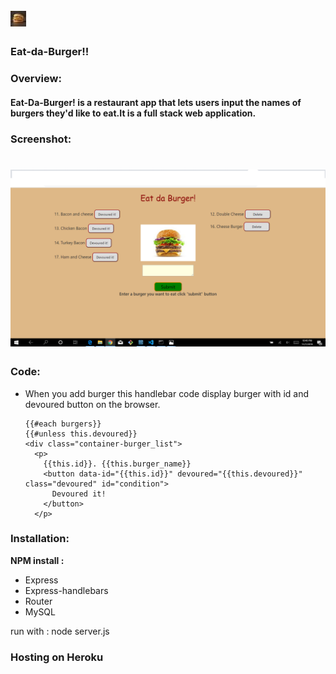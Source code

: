 # ![](./views/burger2.jpg)

### Eat-da-Burger!!

### Overview:

#### Eat-Da-Burger! is a restaurant app that lets users input the names of burgers they'd like to eat.It is a full stack web application.

### Screenshot:

# ![](screenshot.png)


### Code:
* When you add burger this handlebar code display burger with id and devoured button on the browser.

      {{#each burgers}}
      {{#unless this.devoured}}
      <div class="container-burger_list">
        <p>
          {{this.id}}. {{this.burger_name}}
          <button data-id="{{this.id}}" devoured="{{this.devoured}}" class="devoured" id="condition">
            Devoured it!
          </button>
        </p>



### Installation:

**NPM install :**

* Express
* Express-handlebars
* Router
* MySQL

<p> run with : node server.js

### Hosting on Heroku





